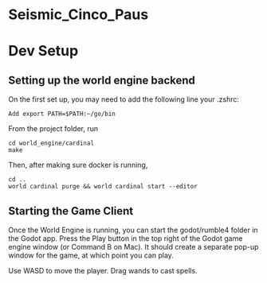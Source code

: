 # Seismic_Cinco_Paus

# Dev Setup

## Setting up the world engine backend 
On the first set up, you may need to add the following line your .zshrc:
```
Add export PATH=$PATH:~/go/bin
```
From the project folder, run 
```
cd world_engine/cardinal
make
```
Then, after making sure docker is running,
```
cd .. 
world cardinal purge && world cardinal start --editor
```

## Starting the Game Client
Once the World Engine is running, you can start the godot/rumble4 folder in the Godot app. Press the Play button in the top right of the Godot game engine window (or Command B on Mac). It should create a separate pop-up window for the game, at which point you can play.

Use WASD to move the player. Drag wands to cast spells.